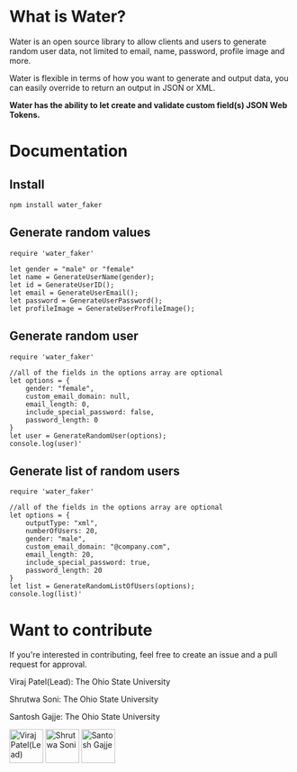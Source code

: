 # What is Water?
Water is an open source library to allow clients and users to generate random user data,
not limited to email, name, password, profile image and more.

Water is flexible in terms of how you want to generate and output data,
you can easily override to return an output in JSON or XML.

**Water has the ability to let create and validate custom field(s) JSON Web Tokens.**

# Documentation
## Install
```
npm install water_faker
```

## Generate random values
```
require 'water_faker'

let gender = "male" or "female"
let name = GenerateUserName(gender);
let id = GenerateUserID();
let email = GenerateUserEmail();
let password = GenerateUserPassword();
let profileImage = GenerateUserProfileImage();
```

## Generate random user
```
require 'water_faker'

//all of the fields in the options array are optional
let options = {
    gender: "female",
    custom_email_domain: null,
    email_length: 0,
    include_special_password: false,
    password_length: 0
}
let user = GenerateRandomUser(options);
console.log(user)'
```

## Generate list of random users
```
require 'water_faker'

//all of the fields in the options array are optional
let options = {
    outputType: "xml", 
    numberOfUsers: 20,
    gender: "male",
    custom_email_domain: "@company.com",
    email_length: 20,
    include_special_password: true,
    password_length: 20
}
let list = GenerateRandomListOfUsers(options);
console.log(list)'
```

# Want to contribute
If you're interested in contributing, feel free to
create an issue and a pull request for approval.

Viraj Patel(Lead): The Ohio State University

Shrutwa Soni: The Ohio State University

Santosh Gajje: The Ohio State University

<a href="https://github.com/viraj325"><img src="https://avatars.githubusercontent.com/u/37918393?v=4" title="Viraj Patel(Lead)" width="60" height="60"></a>
<a href="https://github.com/Luna17072310"><img src="https://avatars.githubusercontent.com/u/100733352?v=4" title="Shrutwa Soni" width="60" height="60"></a>
<a href="https://github.com/santosh-sy"><img src="https://avatars.githubusercontent.com/u/91912744?v=4" title="Santosh Gajje" width="60" height="60"></a>
